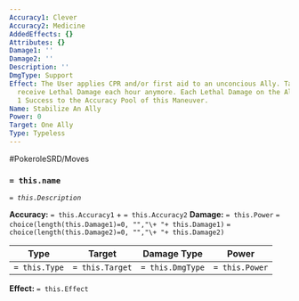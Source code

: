 ```yaml
---
Accuracy1: Clever
Accuracy2: Medicine
AddedEffects: {}
Attributes: {}
Damage1: ''
Damage2: ''
Description: ''
DmgType: Support
Effect: The User applies CPR and/or first aid to an unconcious Ally. Target won't
  receive Lethal Damage each hour anymore. Each Lethal Damage on the Ally reduces
  1 Success to the Accuracy Pool of this Maneuver.
Name: Stabilize An Ally
Power: 0
Target: One Ally
Type: Typeless
---
```


#PokeroleSRD/Moves

### `= this.name` 
*`= this.Description`*

**Accuracy:** `= this.Accuracy1` + `= this.Accuracy2`
**Damage:** `= this.Power` `= choice(length(this.Damage1)=0, "","\+ "+ this.Damage1)` `= choice(length(this.Damage2)=0, "","\+ "+ this.Damage2)`

| Type          | Target          | Damage Type          | Power          |
| ------------- | --------------- | ---------------- | -------------- |
| `= this.Type` | `= this.Target` | `= this.DmgType` | `= this.Power` | 

**Effect:** `= this.Effect`